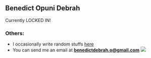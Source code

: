 ## Benedict Opuni Debrah
Currently LOCKED IN!


### Others:
- I occasionally write random stuffs [here](https://bende.vercel.app)
- You can send me an email at **benedictdebrah.o@gmail.com**
[![](https://visitcount.itsvg.in/api?id=benedict&label=Profile%20Views&color=8&icon=5&pretty=false)](https://visitcount.itsvg.in)

